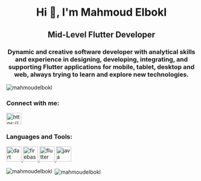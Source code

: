 <h1 align="center">Hi 👋, I'm Mahmoud Elbokl</h1>
<h2 align="center">Mid-Level Flutter Developer</h2>
<h3 align="center">Dynamic and creative software developer with analytical skills and experience in designing, developing, integrating, and supporting Flutter applications for mobile, tablet, desktop and web, always trying to learn and explore new technologies.</h3>

<p align="left"> <img src="https://komarev.com/ghpvc/?username=mahmoudelbokl" alt="mahmoudelbokl" /> </p>

<p align="left">
<h3 align="left">Connect with me:</h3>
<a href="https://linkedin.com/in/https://www.linkedin.com/in/mahmoudelbokl/" target="blank"><img align="center" src="https://cdn.jsdelivr.net/npm/simple-icons@3.0.1/icons/linkedin.svg" alt="https://www.linkedin.com/in/mahmoudelbokl/" height="30" width="40" /></a>
</p>

<h3 align="left">Languages and Tools:</h3>
<p align="left"> <a href="https://dart.dev" target="_blank"> <img src="https://www.vectorlogo.zone/logos/dartlang/dartlang-icon.svg" alt="dart" width="40" height="40"/> </a> <a href="https://firebase.google.com/" target="_blank"> <img src="https://www.vectorlogo.zone/logos/firebase/firebase-icon.svg" alt="firebase" width="40" height="40"/> </a> <a href="https://flutter.dev" target="_blank"> <img src="https://www.vectorlogo.zone/logos/flutterio/flutterio-icon.svg" alt="flutter" width="40" height="40"/> </a> <a href="https://www.java.com" target="_blank"> <img src="https://devicons.github.io/devicon/devicon.git/icons/java/java-original-wordmark.svg" alt="java" width="40" height="40"/> </a> </p>

<p><img align="left" src="https://github-readme-stats.vercel.app/api/top-langs/?username=mahmoudelbokl&layout=compact" alt="mahmoudelbokl" /></p>

<p>&nbsp;<img align="center" src="https://github-readme-stats.vercel.app/api?username=mahmoudelbokl&show_icons=true" alt="mahmoudelbokl" /></p>
